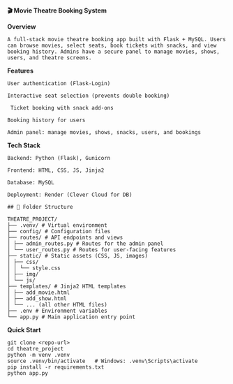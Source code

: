 **🎬 Movie Theatre Booking System**

**Overview**

	A full-stack movie theatre booking app built with Flask + MySQL. Users can browse movies, select seats, book tickets with snacks, and view booking history. Admins have a secure panel to manage movies, shows, users, and theatre screens.

 **Features**

 	User authentication (Flask-Login)

 	Interactive seat selection (prevents double booking)

	 Ticket booking with snack add-ons

 	Booking history for users

 	Admin panel: manage movies, shows, snacks, users, and bookings

 **Tech Stack**

	Backend: Python (Flask), Gunicorn

	Frontend: HTML, CSS, JS, Jinja2

	Database: MySQL

	Deployment: Render (Clever Cloud for DB)
```
## 📁 Folder Structure

THEATRE_PROJECT/
├── .venv/ # Virtual environment
├── config/ # Configuration files
├── routes/ # API endpoints and views
│ ├── admin_routes.py # Routes for the admin panel
│ └── user_routes.py # Routes for user-facing features
├── static/ # Static assets (CSS, JS, images)
│ ├── css/
│ │ └── style.css
│ ├── img/
│ └── js/
├── templates/ # Jinja2 HTML templates
│ ├── add_movie.html
│ ├── add_show.html
│ └── ... (all other HTML files)
├── .env # Environment variables
└── app.py # Main application entry point
```

 **Quick Start**
 ```
git clone <repo-url>
cd theatre_project
python -m venv .venv
source .venv/bin/activate   # Windows: .venv\Scripts\activate
pip install -r requirements.txt
python app.py

```
